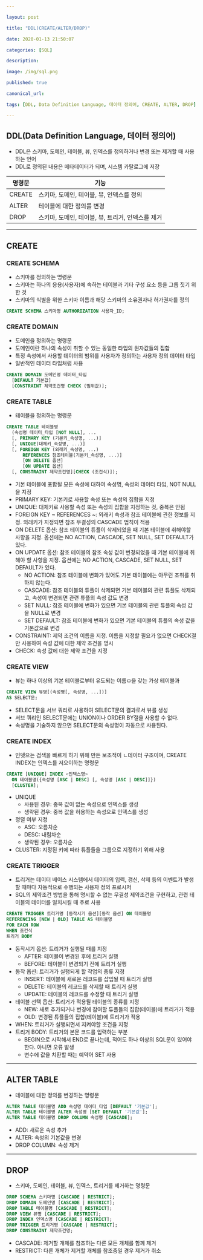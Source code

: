 ```yaml
---

layout: post

title: "DDL(CREATE/ALTER/DROP)"

date: 2020-01-13 21:50:07

categories: [SQL]

description:

image: /img/sql.png

published: true

canonical_url:

tags: [DDL, Data Definition Language, 데이터 정의어, CREATE, ALTER, DROP]

---
```


## DDL(Data Definition Language, 데이터 정의어)

- DDL은 스키마, 도메인, 테이블, 뷰, 인덱스를 정의하거나 변경 또는 제거할 때 사용하는 언어
- DDL로 정의된 내용은 메타데이터가 되며, 시스템 카탈로그에 저장

|명령문|기능|
|-----|----|
|CREATE|스키마, 도메인, 테이블, 뷰, 인덱스를 정의|
|ALTER|테이블에 대한 정의를 변경|
|DROP|스키마, 도메인, 테이블, 뷰, 트리거, 인덱스를 제거|

----------------------------------------------------------

## CREATE

### CREATE SCHEMA

- 스키마를 정의하는 명령문
- 스키마는 하나의 응용(사용자)에 속하는 테이블과 기타 구성 요소 등을 그룹 짓기 위한 것
- 스키마의 식별을 위한 스키마 이름과 해당 스키마의 소유권자나 허가권자를 정의

```sql
CREATE SCHEMA 스키마명 AUTHORIZATION 사용자_ID;
```

### CREATE DOMAIN

- 도메인을 정의하는 명령문
- 도메인이란 하나의 속성이 취할 수 있는 동일한 타입의 원자값들의 집합
- 특정 속성에서 사용할 데이터의 범위를 사용자가 정의하는 사용자 정의 데이터 타입
- 일반적인 데이터 타입처럼 사용

```sql
CREATE DOMAIN 도메인명 데이터_타입
  [DEFAULT 기본값]
  [CONSTRAINT 제약조건명 CHECK (범위값)];
```

### CREATE TABLE

- 테이블을 정의하는 명령문

```sql
CREATE TABLE 테이블명
  (속성명 데이터_타입 [NOT NULL], ...
  [, PRIMARY KEY (기본키_속성명, ...)]
  [, UNIQUE(대체키_속성명, ...)]
  [, FOREIGN KEY (외래키_속성명, ...)
      REFERENCES 참조테이블(기본키_속성명, ...)]
      [ON DELETE 옵션]
      [ON UPDATE 옵션]
  [, CONSTRAINT 제약조건명][CHECK (조건식)]);
```

- 기본 테이블에 포함될 모든 속성에 대하여 속성명, 속성의 데이터 타입, NOT NULL을 지정
- PRIMARY KEY: 기본키로 사용할 속성 또는 속성의 집합을 지정
- UNIQUE: 대체키로 사용할 속성 또는 속성의 집합을 지정하는 것, 중복은 안됨
- FOREIGN KEY ~ REFERENCES ~: 외래키 속성과 참조 테이블에 관한 정보를 지정. 외래키가 지정되면 참조 무결성의 CASCADE 법칙이 적용
- ON DELETE 옵션: 참조 테이블의 튜플이 삭제되었을 때 기본 테이블에 취해야할 사항을 지정. 옵션에는 NO ACTION, CASCADE, SET NULL, SET DEFAULT가 있다.
- ON UPDATE 옵션: 참조 테이블의 참조 속성 값이 변경되었을 때 기본 테이블에 취해야 할 사항을 지정. 옵션에는 NO ACTION, CASCADE, SET NULL, SET DEFAULT가 있다.
  * NO ACTION: 참조 테이블에 변화가 있어도 기본 테이블에는 아무런 조취를 취하지 않는다.
  * CASCADE: 참조 테이블의 튜플이 삭제되면 기본 테이블의 관련 튜플도 삭제되고, 속성이 변경되면 관련 튜플의 속성 값도 변경
  * SET NULL: 참조 테이블에 변화가 있으면 기본 테이블의 관련 튜플의 속성 값을 NULL로 변경
  * SET DEFAULT: 참조 테이블에 변화가 있으면 기본 테이블의 튜플의 속성 값을 기본값으로 변경
- CONSTRAINT: 제약 조건의 이름을 지정. 이름을 지정할 필요가 없으면 CHECK절만 사용하여 속성 값에 대한 제약 조건을 명시
- CHECK: 속성 값에 대한 제약 조건을 지정

### CREATE VIEW

- 뷰는 하나 이상의 기본 테이블로부터 유도되는 이름ㅁ을 갖는 가상 테이블과

```sql
CREATE VIEW 뷰명[(속성명[, 속성명, ...])]
AS SELECT문;
```

- SELECT문을 서브 쿼리로 사용하여 SELECT문의 결과로서 뷰를 생성
- 서브 쿼리인 SELECT문에는 UNION이나 ORDER BY절을 사용할 수 없다.
- 속성명을 기술하지 않으면 SELECT문의 속성명이 자동으로 사용된다.

### CREATE INDEX

- 인뎃으는 검색을 빠르게 하기 위해 만든 보조적이 ㄴ데이터 구조이며, CREATE INDEX는 인덱스를 저으이하는 명령문

```sql
CREATE [UNIQUE] INDEX <인덱스명>
  ON 테이블명({속성명 [ASC | DESC] [, 속성명 [ASC | DESC]]})
  [CLUSTER];
```

- UNIQUE
  * 사용된 경우: 중복 값이 없는 속성으로 인덱스를 생성
  * 생략된 경우: 중복 값을 허용하는 속성으로 인덱스를 생성
- 정렬 여부 지정
  * ASC: 오름차순
  * DESC: 내림차순
  * 생략된 경우: 오름차순
- CLUSTER: 지정된 키에 따라 튜플들을 그룹으로 지정하기 위해 사용

### CREATE TRIGGER

- 트리거는 데이터 베이스 시스템에서 데이터의 입력, 갱신, 삭제 등의 이벤트가 발생할 때마다 자동적으로 수행되는 사용자 정의 프로시저
- SQL의 제약조건 방법을 통해 명시할 수 없는 무결성 제약조건을 구현하고, 관련 테이블의 데이터를 일치시킬 때 주로 사용

```SQL
CREATE TRIGGER 트리거명 [동작시기 옵션][동작 옵션] ON 테이블명
REFERENCING [NEW | OLD] TABLE AS 테이블명
FOR EACH ROW
WHEN 조건식
트리거 BODY
```

- 동작시기 옵션: 트리거가 실행될 때를 지정
  * AFTER: 테이블이 변경된 후에 트리거 실행
  * BEFORE: 테이블이 변경되기 전에 트리거 실행
- 동작 옵션: 트리거가 실행되게 할 작업의 종류 지정
  * INSERT: 테이블에 새로운 레코드를 삽입될 때 트리거 실행
  * DELETE: 테이블의 레코드를 삭제할 때 트리거 실행
  * UPDATE: 테이블의 레코드를 수정할 때 트리거 실행
- 테이블 선택 옵션: 트리거가 적용될 테이블의 종류를 지정
  * NEW: 새로 추가되거나 변경에 참여할 튜플들의 집합(테이블)에 트리거가 적용
  * OLD: 변경된 튜플들의 집합(테이블)에 트리거가 적용
- WHEN: 트리거가 실행되면서 지켜야할 조건을 지정
- 트리거 BODY: 트리거의 본문 코드를 입력하는 부분
  * BEGIN으로 시작해서 END로 끝나는데, 적어도 하나 이상의 SQL문이 있어야 한다. 아니면 오류 발생
  * 변수에 값을 치환할 때는 예약어 SET 사용

-------------------------------------------------------

## ALTER TABLE

- 테이블에 대한 정의를 변경하는 명령문

```sql
ALTER TABLE 테이블명 ADD 속성명 데이터_타입 [DEFAULT '기본값'];
ALTER TABLE 테이블명 ALTER 속성명 [SET DEFAULT '기본값'];
ALTER TABLE 테이블명 DROP COLUMN 속성명 [CASCADE];
```

- ADD: 새로운 속성 추가
- ALTER: 속성의 기본값을 변경
- DROP COLUMN: 속성 제거

---------------------------------------------------------

## DROP

- 스키마, 도메인, 테이블, 뷰, 인덱스, 트리거를 제거하는 명령문

```sql
DROP SCHEMA 스키마명 [CASCADE | RESTRICT];
DROP DOMAIN 도메인명 [CASCADE | RESTRICT];
DROP TABLE 테이블명 [CASCADE | RESTRICT];
DROP VIEW 뷰명 [CASCADE | RESTRICT];
DROP INDEX 인덱스명 [CASCADE | RESTRICT];
DROP TRIGGER 트리거명 [CASCADE | RESTRICT];
DROP CONSTRAINT 제약조건명;
```

- CASCADE: 제거할 개체를 참조하는 다른 모든 개체를 함께 제거
- RESTRICT: 다른 개체가 제거할 개체를 참조중일 경우 제거가 취소
